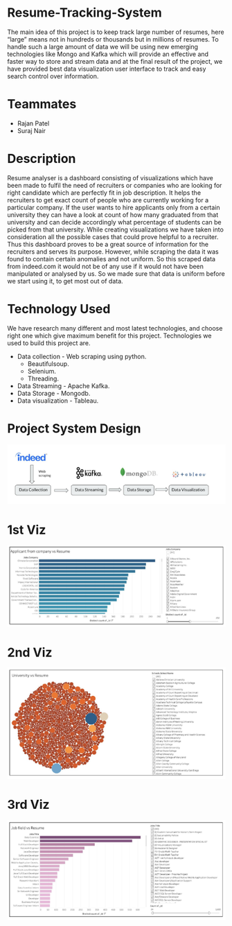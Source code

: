 # Resume-Tracking-System
The main idea of this project is to keep track large number of resumes, here “large” means not in hundreds or thousands but in millions of resumes. To handle such a large amount of data we will be using new emerging technologies like Mongo and Kafka which will provide an effective and faster way to store and stream data and at the final result of the project, we have provided best data visualization user interface to track and easy search control over information.

# Teammates
<ul>
<li> Rajan Patel
<li> Suraj Nair
</ul>

# Description
Resume analyser is a dashboard consisting of visualizations which have been
made to fulfil the need of recruiters or companies who are looking for right candidate
which are perfectly fit in job description. It helps the recruiters to get exact count of
people who are currently working for a particular company. If the user wants to hire
applicants only from a certain university they can have a look at count of how many
graduated from that university and can decide accordingly what percentage of
students can be picked from that university.
While creating visualizations we have taken into consideration all the possible
cases that could prove helpful to a recruiter. Thus this dashboard proves to be a
great source of information for the recruiters and serves its purpose.
However, while scraping the data it was found to contain certain anomalies
and not uniform. So this scraped data from indeed.com it would not be of any use if it
would not have been manipulated or analysed by us. So we made sure that data is
uniform before we start using it, to get most out of data.

# Technology Used

We have research many different and most latest technologies, and choose right one
which give maximum benefit for this project. Technologies we used to build this
project are.
<ul>
<li>Data collection - Web scraping using python.
<ul>
<li> Beautifulsoup.
<li> Selenium.
<li> Threading.
</ul>
<li> Data Streaming - Apache Kafka.
<li> Data Storage - Mongodb.
<li> Data visualization - Tableau.
</ul>

# Project System Design
![alt text](https://github.com/adheepshetty/Resume-Tracking-System/blob/master/project_images/systdesign.PNG)

# 1st Viz
![alt text](https://github.com/adheepshetty/Resume-Tracking-System/blob/master/project_images/companyvsresume.PNG)

# 2nd Viz
![alt text](https://github.com/adheepshetty/Resume-Tracking-System/blob/master/project_images/univvsresume.PNG)

# 3rd Viz
![alt text](https://github.com/adheepshetty/Resume-Tracking-System/blob/master/project_images/jobfield_resume.PNG)







